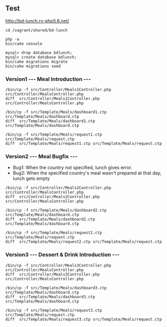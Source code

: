
## Test

http://bd-lunch.rv-php5.6.net/

```
cd /vagrant/shared/bd-lunch

php -a
bin/cake console
```

```
mysql> drop database bdlunch;
mysql> create database bdlunch;
bin/cake migrations migrate
bin/cake migrations seed
```

### Version1 --- Meal Introduction ---

```
/bin/cp -f src/Controller/Meals1Controller.php src/Controller/MealsController.php
diff  src/Controller/Meals1Controller.php src/Controller/MealsController.php

/bin/cp -f src/Template/Meals/dashboard1.ctp src/Template/Meals/dashboard.ctp
diff  src/Template/Meals/dashboard1.ctp src/Template/Meals/dashboard.ctp

/bin/cp -f src/Template/Meals/request1.ctp src/Template/Meals/request.ctp
diff  src/Template/Meals/request1.ctp src/Template/Meals/request.ctp
```

### Version2 --- Meal Bugfix ---

- Bug1: When the country not specified, lunch gives error.
- Bug2: When the specified country's meal wasn't prepared at that day, lunch gets empty

```
/bin/cp -f src/Controller/Meals2Controller.php src/Controller/MealsController.php
diff  src/Controller/Meals2Controller.php src/Controller/MealsController.php

/bin/cp -f src/Template/Meals/dashboard2.ctp src/Template/Meals/dashboard.ctp
diff  src/Template/Meals/dashboard2.ctp src/Template/Meals/dashboard.ctp

/bin/cp -f src/Template/Meals/request2.ctp src/Template/Meals/request.ctp
diff  src/Template/Meals/request2.ctp src/Template/Meals/request.ctp
```

### Version3 --- Dessert & Drink Introduction ---

```
/bin/cp -f src/Controller/Meals3Controller.php src/Controller/MealsController.php
diff  src/Controller/Meals3Controller.php src/Controller/MealsController.php

/bin/cp -f src/Template/Meals/dashboard3.ctp src/Template/Meals/dashboard.ctp
diff  src/Template/Meals/dashboard3.ctp src/Template/Meals/dashboard.ctp

/bin/cp -f src/Template/Meals/request3.ctp src/Template/Meals/request.ctp
diff  src/Template/Meals/request3.ctp src/Template/Meals/request.ctp
```
